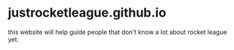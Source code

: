 # justrocketleague.github.io
this website will help guide people that don't know a lot about rocket league yet.
